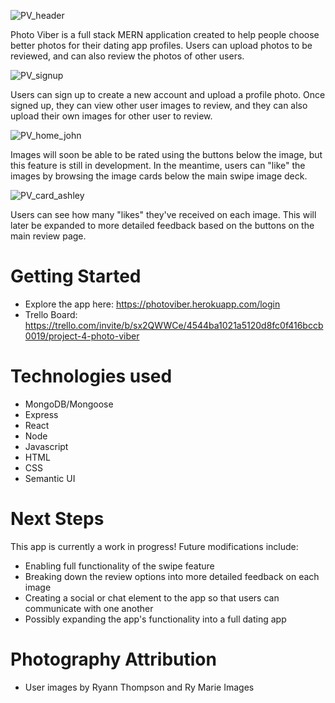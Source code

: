 ![PV_header](https://images.squarespace-cdn.com/content/v1/5865abc3cd0f680962234f16/1653661992333-V5MDKVZF6GUUIYJGBLIO/PV_title.png?format=2500w) 

Photo Viber is a full stack MERN application created to help people choose better photos for their dating app profiles. Users can upload photos to be reviewed, and can also review the photos of other users.



![PV_signup](https://images.squarespace-cdn.com/content/v1/5865abc3cd0f680962234f16/1653661991906-H30UUA6YV707ZXSIRM36/PV_signup.png?format=2500w) 

Users can sign up to create a new account and upload a profile photo. Once signed up, they can view other user images to review, and they can also upload their own images for other user to review.

![PV_home_john](https://images.squarespace-cdn.com/content/v1/5865abc3cd0f680962234f16/1653661991361-YRX7ZGLDQL7TOGYMSNYK/PV_home_john.png?format=2500w) 

Images will soon be able to be rated using the buttons below the image, but this feature is still in development. In the meantime, users can "like" the images by browsing the image cards below the main swipe image deck. 

![PV_card_ashley](https://images.squarespace-cdn.com/content/v1/5865abc3cd0f680962234f16/1653661990800-V0J1ZKM1GLORL4SRMETM/PV_card_ashley.png?format=1000w)

Users can see how many "likes" they've received on each image. This will later be expanded to more detailed feedback based on the buttons on the main review page.


# Getting Started 
- Explore the app here: https://photoviber.herokuapp.com/login
- Trello Board: https://trello.com/invite/b/sx2QWWCe/4544ba1021a5120d8fc0f416bccb0019/project-4-photo-viber



# Technologies used
- MongoDB/Mongoose
- Express
- React
- Node
- Javascript
- HTML
- CSS
- Semantic UI


# Next Steps
This app is currently a work in progress! Future modifications include:

- Enabling full functionality of the swipe feature
- Breaking down the review options into more detailed feedback on each image
- Creating a social or chat element to the app so that users can communicate with one another
- Possibly expanding the app's functionality into a full dating app


# Photography Attribution
- User images by Ryann Thompson and Ry Marie Images 
